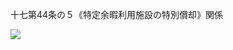 十七第44条の５《特定余暇利用施設の特別償却》関係

![](https://www.nta.go.jp/tmp/23f19d6c-2f8d-43c6-b45b-84aea4dbb99b/images/4c9974550fefd71fe5bd172e1672562ef939d7310927b53d9b7cf448fa91b282.jpg)